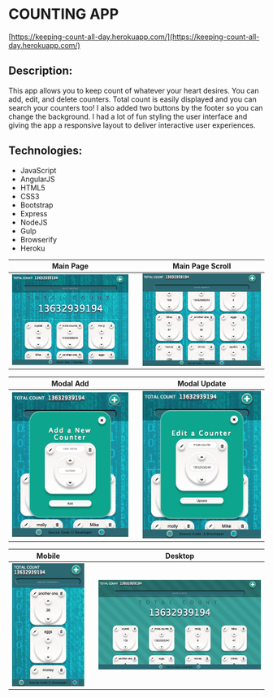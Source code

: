 # COUNTING APP

[https://keeping-count-all-day.herokuapp.com/](https://keeping-count-all-day.herokuapp.com/) 

## Description:
This app allows you to keep count of whatever your heart desires. You can add, edit, and delete counters. Total count is easily displayed and you can search your counters too! I also added two buttons by the footer so you can change the background. I had a lot of fun styling the user interface and giving the app a responsive layout to deliver interactive user experiences. 

## Technologies:
- JavaScript
- AngularJS
- HTML5
- CSS3
- Bootstrap
- Express
- NodeJS
- Gulp
- Browserify 
- Heroku

**Main Page**                       |    |**Main Page Scroll**
:----------------------------------:|:--:|:----------------------------------:
![](/client/images/main.png)      |    | ![](/client/images/mainScroll.png)

**Modal Add**                       |    |**Modal Update**
:----------------------------------:|:--:|:----------------------------------:
![](/client/images/modalAdd.png)    |    | ![](/client/images/modalUpdate.png)

**Mobile**                          |    |  **Desktop**
:----------------------------------:|:--:|:----------------------------------:
![](/client/images/mobile.png)        |    | ![](/client/images/desktop.png)
